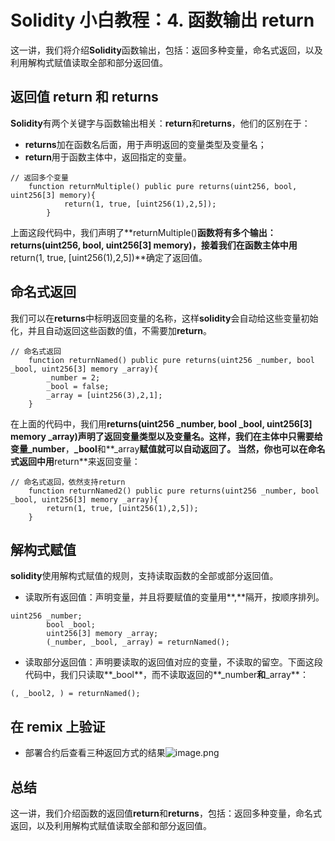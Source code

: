 # Solidity 小白教程：4. 函数输出 return

这一讲，我们将介绍**Solidity**函数输出，包括：返回多种变量，命名式返回，以及利用解构式赋值读取全部和部分返回值。

## 返回值 return 和 returns

**Solidity**有两个关键字与函数输出相关：**return**和**returns**，他们的区别在于：

- **returns**加在函数名后面，用于声明返回的变量类型及变量名；
- **return**用于函数主体中，返回指定的变量。

```solidity
// 返回多个变量
    function returnMultiple() public pure returns(uint256, bool, uint256[3] memory){
            return(1, true, [uint256(1),2,5]);
        }
```

上面这段代码中，我们声明了**returnMultiple()**函数将有多个输出：**returns(uint256, bool, uint256[3] memory)**，接着我们在函数主体中用**return(1, true, [uint256(1),2,5])**确定了返回值。

## 命名式返回

我们可以在**returns**中标明返回变量的名称，这样**solidity**会自动给这些变量初始化，并且自动返回这些函数的值，不需要加**return**。

```solidity
// 命名式返回
    function returnNamed() public pure returns(uint256 _number, bool _bool, uint256[3] memory _array){
        _number = 2;
        _bool = false;
        _array = [uint256(3),2,1];
    }
```

在上面的代码中，我们用**returns(uint256 \_number, bool \_bool, uint256[3] memory \_array)**声明了返回变量类型以及变量名。这样，我们在主体中只需要给变量**\_number**，**\_bool**和**\_array**赋值就可以自动返回了。
当然，你也可以在命名式返回中用**return**来返回变量：

```solidity
// 命名式返回，依然支持return
    function returnNamed2() public pure returns(uint256 _number, bool _bool, uint256[3] memory _array){
        return(1, true, [uint256(1),2,5]);
    }
```

## 解构式赋值

**solidity**使用解构式赋值的规则，支持读取函数的全部或部分返回值。

- 读取所有返回值：声明变量，并且将要赋值的变量用**,**隔开，按顺序排列。

```solidity
uint256 _number;
        bool _bool;
        uint256[3] memory _array;
        (_number, _bool, _array) = returnNamed();
```

- 读取部分返回值：声明要读取的返回值对应的变量，不读取的留空。下面这段代码中，我们只读取**\_bool**，而不读取返回的**\_number**和**\_array**：

```solidity
(, _bool2, ) = returnNamed();
```

## 在 remix 上验证

- 部署合约后查看三种返回方式的结果![image.png](https://cdn.nlark.com/yuque/0/2023/png/97322/1693366419570-053c8ecc-4322-44a1-948c-72cab44c9e9d.png#averageHue=%2326283c&clientId=u53552551-3e65-4&from=paste&id=u599b268d&originHeight=1231&originWidth=1868&originalType=url&ratio=2&rotation=0&showTitle=false&size=315523&status=done&style=none&taskId=u4b8e89ef-3240-472e-9561-946b6c35732&title=)

## 总结

这一讲，我们介绍函数的返回值**return**和**returns**，包括：返回多种变量，命名式返回，以及利用解构式赋值读取全部和部分返回值。
